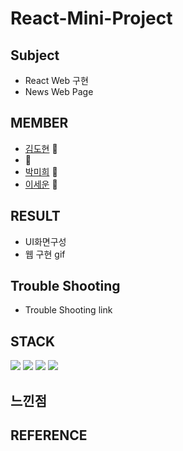 # React-Mini-Project


## Subject
* React Web 구현
* News Web Page

## MEMBER
* [김도현](https://github.com/주소) 🌷
* [](https://github.com/주소) 🌼
* [박미희](https://github.com/주소) 🌻
* [이세운](https://github.com/주소) 🌷

## RESULT
* UI화면구성
* 웹 구현 gif


## Trouble Shooting
* Trouble Shooting link


## STACK
<img src="https://img.shields.io/badge/HTML5-E34F26?style=flat-square&logo=HTML5&logoColor=white"/></a> 
<img src="https://img.shields.io/badge/CSS3-1572B6?style=flat-square&logo=CSS3&logoColor=white"/></a> 
<img src="https://img.shields.io/badge/JavaScript-F7DF1E?style=flat-square&logo=JavaScript&logoColor=white"/></a> 
<img src="https://img.shields.io/badge/react-61DAFB?style=flat-square&logo=react&logoColor=black"/></a>

## 느낀점

## REFERENCE


